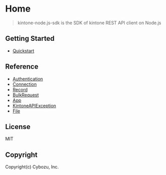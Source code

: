 # Home

> kintone-node.js-sdk is the SDK of kintone REST API client on Node.js

## Getting Started

- [Quickstart](./getting-started/quickstart)

## Reference

- [Authentication](./reference/authentication)
- [Connection](./reference/connection)
- [Record](./reference/record)
- [BulkRequest](./reference/bulk-request)
- [App](./reference/app)
- [KintoneAPIException](./reference/kintone-api-exception)
- [File](./reference/file)

## License

MIT

## Copyright

Copyright(c) Cybozu, Inc.